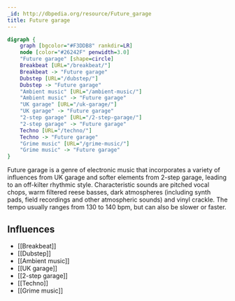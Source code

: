 ```yaml
---
_id: http://dbpedia.org/resource/Future_garage
title: Future garage
---
```


```dot
digraph {
	graph [bgcolor="#F3DDB8" rankdir=LR]
	node [color="#26242F" penwidth=3.0]
	"Future garage" [shape=circle]
	Breakbeat [URL="/breakbeat/"]
	Breakbeat -> "Future garage"
	Dubstep [URL="/dubstep/"]
	Dubstep -> "Future garage"
	"Ambient music" [URL="/ambient-music/"]
	"Ambient music" -> "Future garage"
	"UK garage" [URL="/uk-garage/"]
	"UK garage" -> "Future garage"
	"2-step garage" [URL="/2-step-garage/"]
	"2-step garage" -> "Future garage"
	Techno [URL="/techno/"]
	Techno -> "Future garage"
	"Grime music" [URL="/grime-music/"]
	"Grime music" -> "Future garage"
}
```

Future garage is a genre of electronic music that incorporates a variety of influences from UK garage and softer elements from 2-step garage, leading to an off-kilter rhythmic style. Characteristic sounds are pitched vocal chops, warm filtered reese basses, dark atmospheres (including synth pads, field recordings and other atmospheric sounds) and vinyl crackle. The tempo usually ranges from 130 to 140 bpm, but can also be slower or faster.

## Influences

- [[Breakbeat]]
- [[Dubstep]]
- [[Ambient music]]
- [[UK garage]]
- [[2-step garage]]
- [[Techno]]
- [[Grime music]]

